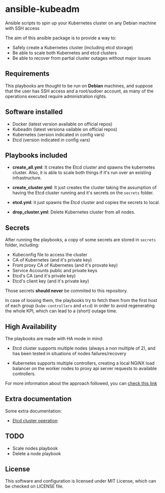 # ansible-kubeadm

Ansible scripts to spin up your Kubernetes cluster on any Debian machine with SSH access

The aim of this ansible package is to provide a way to:

- Safely create a Kubernetes cluster (including etcd storage)
- Be able to scale both Kubernetes and etcd clusters
- Be able to recover from partial cluster outages without major issues

## Requirements

This playbooks are thought to be run on **Debian** machines, and suppose that
the user has SSH access and a root/sudoer account, as many of the operations
executed require administration rights.

## Software installed

- Docker (latest version available on official repos)
- Kubeadm (latest versiona vailable on official repos)
- Kubernetes (version indicated in config vars)
- Etcd (version indicated in config vars)

## Playbooks included

* **create_all.yml**: It creates the Etcd cluster and spawns the kubernetes
cluster. Also, it is able to scale both things if it's run over an existing
infrastructure.

* **create_cluster.yml**: It just creates the cluster taking the assumption of
having the Etcd cluster running and it's secrets on the `secrets` folder.

* **etcd.yml**: it just spawns the Etcd cluster and copies the secrets to local.

* **drop_cluster.yml**: Delete Kubernetes cluster from all nodes.

## Secrets

After running the playbooks, a copy of some secrets are stored in `secrets`
folder, including:

- Kubeconfig file to access the cluster
- CA of Kubernetes (and it's private key)
- Front proxy CA of Kubernetes (and it's provate key)
- Service Accounts public and private keys
- Etcd's CA (and it's private key)
- Etcd's client key (and it's private key)

Those secrets **should never** be commited to this repository.

In case of loosing them, the playbooks try to fetch them from the first host
of each group (`kube-controllers` and `etcd`) in order to avoid regenerating
the whole KPI, which can lead to a (short) outage time.

## High Availability

The playbooks are made with HA mode in mind:

- Etcd cluster supports multiple nodes (always a non multiple of 2), and has been
tested in situations of nodes failures/recovery

- Kubernetes supports multiple controllers, creating a local NGiNX load balancer
on the worker nodes to proxy api server requests to available controllers.

For more information about the approach followed, you can
[check this link](https://kubernetes.io/docs/setup/independent/high-availability/)

## Extra documentation

Some extra documentation:

- [Etcd cluster operation](https://github.com/odarriba/ansible-kubeadm/blob/master/docs/etcd.md)

## TODO

- Scale nodes playbook
- Delete a node playbook

## License

This software and configuration is licensed under MIT License, which can be
checked on LICENSE file.
